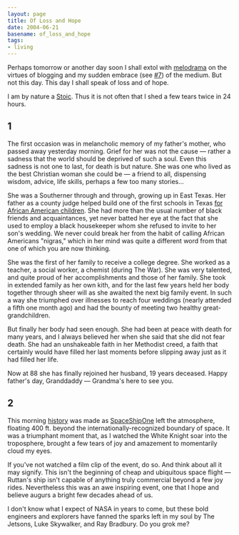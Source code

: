 ```yaml
---
layout: page
title: Of Loss and Hope
date: 2004-06-21
basename: of_loss_and_hope
tags:
- living
---
```


Perhaps tomorrow or another day soon I shall extol with <a
href="http://www.juliandibbell.com/texts/feed_blogger.html">melodrama</a> on the
virtues of blogging and my sudden embrace (see <a
href="http://www.kottke.org/about/index.html">#7</a>) of the medium. But not
this day. This day I shall speak of loss and of hope.

I am by nature a <a href="http://en.wikipedia.org/wiki/Stoic">Stoic</a>. Thus it
is not often that I shed a few tears twice in 24 hours.

## 1

The first occasion was in melancholic memory of my father's mother, who passed
away yesterday morning. Grief for her was not the cause &mdash; rather a sadness
that the world should be deprived of such a soul. Even this sadness is not one
to last, for death is but nature. She was one who lived as the best Christian
woman she could be &mdash; a friend to all, dispensing wisdom, advice, life
skills, perhaps a few too many stories...

She was a Southerner through and through, growing up in East Texas. Her father
as a county judge helped build one of the first schools in Texas <a
href="http://www.rosenwaldschools.com/">for African American children</a>. She
had more than the usual number of black friends and acquaintances, yet never
batted her eye at the fact that she used to employ a black housekeeper whom she
refused to invite to her son's wedding. We never could break her from the habit
of calling African Americans "nigras," which in her mind was quite a different
word from that one of which you are now thinking.

She was the first of her family to receive a college degree. She worked as a
teacher, a social worker, a chemist (during The War). She was very talented, and
quite proud of her accomplishments and those of her family. She took in extended
family as her own kith, and for the last few years held her body together
through sheer will as she awaited the next big family event. In such a way she
triumphed over illnesses to reach four weddings (nearly attended a fifth one
month ago) and had the bounty of meeting two healthy great-grandchildren.

But finally her body had seen enough. She had been at peace with death for many
years, and I always believed her when she said that she did not fear death. She
had an unshakeable faith in her Methodist creed, a faith that certainly would
have filled her last moments before slipping away just as it had filled her
life.

Now at 88 she has finally rejoined her husband, 19 years deceased. Happy
father's day, Granddaddy &mdash; Grandma's here to see you.

## 2

This morning <a
href="http://www.cnn.com/2004/TECH/space/06/21/suborbital.test/index.html">history</a>
was made as <a
href="http://www.scaled.com/projects/tierone/index.htm">SpaceShipOne</a> left
the atmosphere, floating 400 ft. beyond the internationally-recognized boundary
of space. It was a triumphant moment that, as I watched the White Knight soar
into the troposphere, brought a few tears of joy and amazement to momentarily
cloud my eyes.

If you've not watched a film clip of the event, do so. And think about all it
may signify. This isn't the beginning of cheap and ubiquitous space
flight &mdash; Ruttan's ship isn't capable of anything truly commercial beyond a
few joy rides. Nevertheless this was an awe inspiring event, one that I hope and
believe augurs a bright few decades ahead of us.

I don't know what I expect of NASA in years to come, but these bold engineers
and explorers have fanned the sparks left in my soul by The Jetsons, Luke
Skywalker, and Ray Bradbury. Do you grok me?
